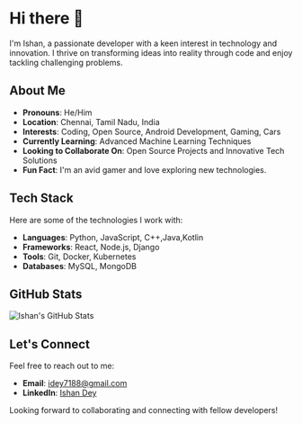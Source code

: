 # Hi there 👋

I'm Ishan, a passionate developer with a keen interest in technology and innovation. I thrive on transforming ideas into reality through code and enjoy tackling challenging problems.

## About Me

- **Pronouns**: He/Him
- **Location**: Chennai, Tamil Nadu, India
- **Interests**: Coding, Open Source, Android Development, Gaming, Cars
- **Currently Learning**: Advanced Machine Learning Techniques
- **Looking to Collaborate On**: Open Source Projects and Innovative Tech Solutions
- **Fun Fact**: I'm an avid gamer and love exploring new technologies.

## Tech Stack

Here are some of the technologies I work with:

- **Languages**: Python, JavaScript, C++,Java,Kotlin
- **Frameworks**: React, Node.js, Django
- **Tools**: Git, Docker, Kubernetes
- **Databases**: MySQL, MongoDB

## GitHub Stats

![Ishan's GitHub Stats](https://github-readme-stats.vercel.app/api?username=IshanDey007&show_icons=true&theme=radical)

## Let's Connect

Feel free to reach out to me:

- **Email**: [idey7188@gmail.com](mailto:idey7188@gmail.com)
- **LinkedIn**: [Ishan Dey](https://www.linkedin.com/in/ishan-dey-038a9b24a)

Looking forward to collaborating and connecting with fellow developers!
